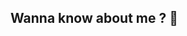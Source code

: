 ## Wanna know about me ? 👋

<!--
**difasuryap/difasuryap** is a ✨ _special_ ✨ repository because its `README.md` (this file) appears on your GitHub profile.

- 🔭 I’m currently studied computer science
- 🌱 I’m currently learning computer science
- 👯 I’m looking to collaborate on software project
- 💬 Ask me about math and computer
